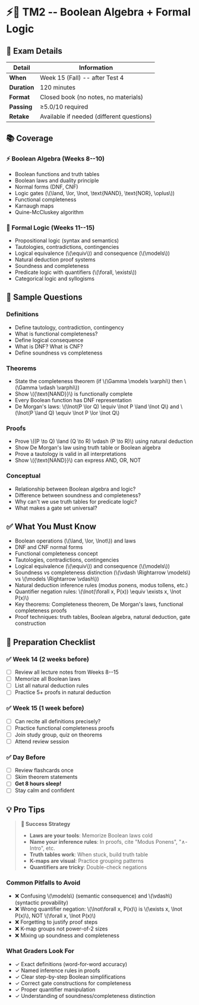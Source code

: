 # ⚡🧠 TM2 -- Boolean Algebra + Formal Logic

## 📅 Exam Details

| Detail | Information |
|--------|-------------|
| **When** | Week 15 (Fall) -- after Test 4 |
| **Duration** | 120 minutes |
| **Format** | Closed book (no notes, no materials) |
| **Passing** | ≥5.0/10 required |
| **Retake** | Available if needed (different questions) |

## 📚 Coverage

### ⚡ Boolean Algebra (Weeks 8--10)

- Boolean functions and truth tables
- Boolean laws and duality principle
- Normal forms (DNF, CNF)
- Logic gates (\\(\land, \lor, \lnot, \text{NAND}, \text{NOR}, \oplus\\))
- Functional completeness
- Karnaugh maps
- Quine-McCluskey algorithm

### 🧠 Formal Logic (Weeks 11--15)

- Propositional logic (syntax and semantics)
- Tautologies, contradictions, contingencies
- Logical equivalence (\\(\equiv\\)) and consequence (\\(\models\\))
- Natural deduction proof systems
- Soundness and completeness
- Predicate logic with quantifiers (\\(\forall, \exists\\))
- Categorical logic and syllogisms

## 📝 Sample Questions

### Definitions

- Define tautology, contradiction, contingency
- What is functional completeness?
- Define logical consequence
- What is DNF? What is CNF?
- Define soundness vs completeness

### Theorems

- State the completeness theorem (if \\(\Gamma \models \varphi\\) then \\(\Gamma \vdash \varphi\\))
- Show \\(\{\text{NAND}\}\\) is functionally complete
- Every Boolean function has DNF representation
- De Morgan's laws: \\(\lnot(P \lor Q) \equiv \lnot P \land \lnot Q\\) and \\(\lnot(P \land Q) \equiv \lnot P \lor \lnot Q\\)

### Proofs

- Prove \\((P \to Q) \land (Q \to R) \vdash (P \to R)\\) using natural deduction
- Show De Morgan's law using truth table or Boolean algebra
- Prove a tautology is valid in all interpretations
- Show \\(\{\text{NAND}\}\\) can express AND, OR, NOT

### Conceptual

- Relationship between Boolean algebra and logic?
- Difference between soundness and completeness?
- Why can't we use truth tables for predicate logic?
- What makes a gate set universal?

## ✅ What You Must Know

- Boolean operations (\\(\land, \lor, \lnot\\)) and laws
- DNF and CNF normal forms
- Functional completeness concept
- Tautologies, contradictions, contingencies
- Logical equivalence (\\(\equiv\\)) and consequence (\\(\models\\))
- Soundness vs completeness distinction (\\(\vdash \Rightarrow \models\\) vs \\(\models \Rightarrow \vdash\\))
- Natural deduction inference rules (modus ponens, modus tollens, etc.)
- Quantifier negation rules: \\(\lnot(\forall x\, P(x)) \equiv \exists x\, \lnot P(x)\\)
- Key theorems: Completeness theorem, De Morgan's laws, functional completeness proofs
- Proof techniques: truth tables, Boolean algebra, natural deduction, gate construction

## 📖 Preparation Checklist

### ✅ Week 14 (2 weeks before)

- [ ] Review all lecture notes from Weeks 8--15
- [ ] Memorize all Boolean laws
- [ ] List all natural deduction rules
- [ ] Practice 5+ proofs in natural deduction

### ✅ Week 15 (1 week before)

- [ ] Can recite all definitions precisely?
- [ ] Practice functional completeness proofs
- [ ] Join study group, quiz on theorems
- [ ] Attend review session

### ✅ Day Before

- [ ] Review flashcards once
- [ ] Skim theorem statements
- [ ] **Get 8 hours sleep!**
- [ ] Stay calm and confident

## 💡 Pro Tips

> **🎯 Success Strategy**
>
> - **Laws are your tools**: Memorize Boolean laws cold
> - **Name your inference rules**: In proofs, cite "Modus Ponens", "∧-Intro", etc.
> - **Truth tables work**: When stuck, build truth table
> - **K-maps are visual**: Practice grouping patterns
> - **Quantifiers are tricky**: Double-check negations

### Common Pitfalls to Avoid

- ❌ Confusing \\(\models\\) (semantic consequence) and \\(\vdash\\) (syntactic provability)
- ❌ Wrong quantifier negation: \\(\lnot\forall x\, P(x)\\) is \\(\exists x\, \lnot P(x)\\), NOT \\(\forall x\, \lnot P(x)\\)
- ❌ Forgetting to justify proof steps
- ❌ K-map groups not power-of-2 sizes
- ❌ Mixing up soundness and completeness

### What Graders Look For

- ✓ Exact definitions (word-for-word accuracy)
- ✓ Named inference rules in proofs
- ✓ Clear step-by-step Boolean simplifications
- ✓ Correct gate constructions for completeness
- ✓ Proper quantifier manipulation
- ✓ Understanding of soundness/completeness distinction
